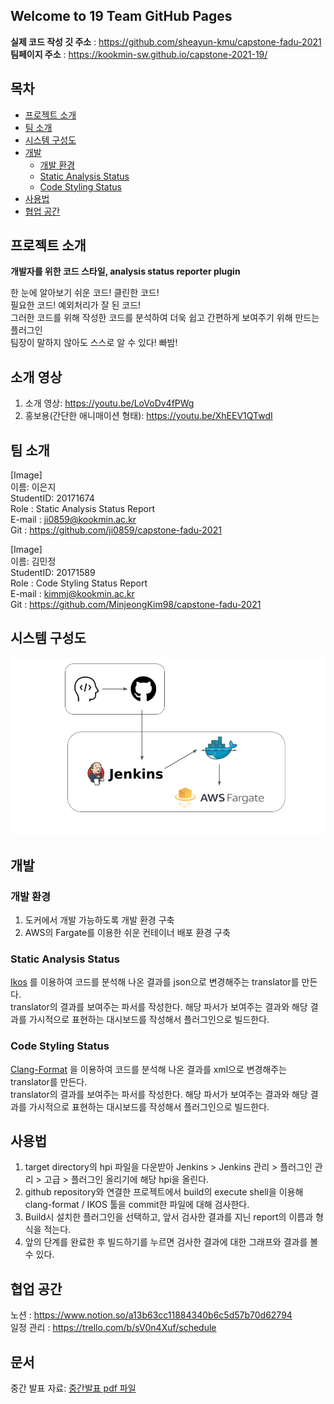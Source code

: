 ## Welcome to 19 Team GitHub Pages
**실제 코드 작성 깃 주소** : https://github.com/sheayun-kmu/capstone-fadu-2021    
**팀페이지 주소** : https://kookmin-sw.github.io/capstone-2021-19/  

## 목차  
- [프로젝트 소개](#프로젝트-소개)  
- [팀 소개](#팀-소개)  
- [시스템 구성도](#시스템-구성도)  
- [개발](#개발)  
  - [개발 환경](#개발-환경)  
  - [Static Analysis Status](#Static-Analysis-Status)  
  - [Code Styling Status](#Code-Styling-Status)  
- [사용법](#사용법)  
- [협업 공간](#협업-공간)  

## 프로젝트 소개  

**개발자를 위한 코드 스타일, analysis status reporter plugin**  

한 눈에 알아보기 쉬운 코드! 클린한 코드!  
필요한 코드! 예외처리가 잘 된 코드!  
그러한 코드를 위해 작성한 코드를 분석하여 더욱 쉽고 간편하게 보여주기 위해 만드는 플러그인  
팀장이 말하지 않아도 스스로 알 수 있다! 빠밤!  

## 소개 영상  
1. 소개 영상: https://youtu.be/LoVoDv4fPWg
2. 홍보용(간단한 애니매이션 형태): https://youtu.be/XhEEV1QTwdI

## 팀 소개  
  
[Image]  
이름: 이은지  
StudentID: 20171674  
Role : Static Analysis Status Report  
E-mail : ji0859@kookmin.ac.kr   
Git : https://github.com/ji0859/capstone-fadu-2021  

[Image]  
이름: 김민정  
StudentID: 20171589  
Role : Code Styling Status Report  
E-mail : kimmj@kookmin.ac.kr  
Git : https://github.com/MinjeongKim98/capstone-fadu-2021  

## 시스템 구성도  

![image](./image/docker.jpg)  

## 개발  
### 개발 환경  

1. 도커에서 개발 가능하도록 개발 환경 구축  
2. AWS의 Fargate를 이용한 쉬운 컨테이너 배포 환경 구축  

### Static Analysis Status  

[Ikos](https://github.com/NASA-SW-VnV/ikos) 를 이용하여 코드를 분석해 나온 결과를 json으로 변경해주는 translator를 만든다.  
translator의 결과를 보여주는 파서를 작성한다. 해당 파서가 보여주는 결과와 해당 결과를 가시적으로 표현하는 대시보드를 작성해서 플러그인으로 빌드한다.  

### Code Styling Status  

[Clang-Format](https://clang.llvm.org/docs/ClangFormat.html) 을 이용하여 코드를 분석해 나온 결과를 xml으로 변경해주는 translator를 만든다.  
translator의 결과를 보여주는 파서를 작성한다. 해당 파서가 보여주는 결과와 해당 결과를 가시적으로 표현하는 대시보드를 작성해서 플러그인으로 빌드한다.  

## 사용법  

1. target directory의 hpi 파일을 다운받아 Jenkins > Jenkins 관리 > 플러그인 관리 > 고급 > 플러그인 올리기에 해당 hpi을 올린다.  
2. github repository와 연결한 프로젝트에서 build의 execute shell을 이용해 clang-format / IKOS 툴을 commit한 파일에 대해 검사한다.
3. Build시 설치한 플러그인을 선택하고, 앞서 검사한 결과를 지닌 report의 이름과 형식을 적는다.  
4. 앞의 단계를 완료한 후 빌드하기를 누르면 검사한 결과에 대한 그래프와 결과를 볼 수 있다.  

## 협업 공간  

노션 : https://www.notion.so/a13b63cc11884340b6c5d57b70d62794  
일정 관리 : https://trello.com/b/sV0n4Xuf/schedule  

## 문서
중간 발표 자료: [중간발표 pdf 파일](./docs/capstone-19조_중간발표자료.pdf)

